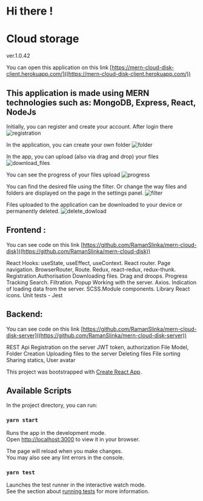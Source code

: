 # Hi there !
# Cloud storage
ver.1.0.42

You can open this application on this link [https://mern-cloud-disk-client.herokuapp.com/]((https://mern-cloud-disk-client.herokuapp.com/))
## This application is made using MERN technologies such as: MongoDB, Express, React, NodeJs

Initially, you can register and create your account. After login there
![registration](https://user-images.githubusercontent.com/80674763/173237717-9bb130a8-94a4-4ae5-baed-8887f115e41e.png)

In the application, you can create your own folder
![folder](https://user-images.githubusercontent.com/80674763/173238292-d09a96a7-e2ee-483a-9f43-e417b78f1ffe.png)

In the app, you can upload (also via drag and drop) your files
![download_files](https://user-images.githubusercontent.com/80674763/173238298-5797e0c1-ffb0-4da5-847e-c774288a9c31.png)

You can see the progress of your files upload
![progress](https://user-images.githubusercontent.com/80674763/173238307-37ec1358-e62b-41b9-a5c4-b50a61d1b5a6.png)

You can find the desired file using the filter. Or change the way files and folders are displayed on the page in the settings panel.
![filter](https://user-images.githubusercontent.com/80674763/173239667-d3f098f0-2c71-497d-8f48-ee1caafcad3a.png)

Files uploaded to the application can be downloaded to your device or permanently deleted.
![delete_dowload](https://user-images.githubusercontent.com/80674763/173239676-849e82c1-67ba-4eda-b4b4-229a6ac3095c.png)

## Frontend :
You can see code on this link [https://github.com/RamanSlinka/mern-cloud-disk]((https://github.com/RamanSlinka/mern-cloud-disk))

React Hooks: useState, useEffect, useContext.
React router. Page navigation. BrowserRouter, Route.
Redux, react-redux, redux-thunk.
Registration.Authorisation
Downloading files. Drag and droops. Progress Tracking
Search. Filtration.
Popup
Working with the server. Axios. Indication of loading data from the server.
SCSS.Module components.
Library React icons.
Unit tests - Jest

## Backend:
You can see code on this link [https://github.com/RamanSlinka/mern-cloud-disk-server]((https://github.com/RamanSlinka/mern-cloud-disk-server))

REST Api
Registration on the server
JWT token, authorization
File Model, Folder Creation
Uploading files to the server
Deleting files
File sorting
Sharing statics, User avatar



This project was bootstrapped with [Create React App](https://github.com/facebook/create-react-app).

## Available Scripts

In the project directory, you can run:

### `yarn start`

Runs the app in the development mode.\
Open [http://localhost:3000](http://localhost:3000) to view it in your browser.

The page will reload when you make changes.\
You may also see any lint errors in the console.

### `yarn test`

Launches the test runner in the interactive watch mode.\
See the section about [running tests](https://facebook.github.io/create-react-app/docs/running-tests) for more information.



